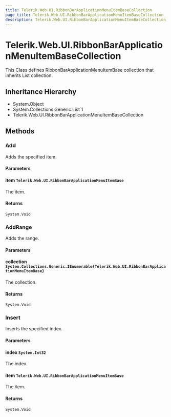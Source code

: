 ```yaml
---
title: Telerik.Web.UI.RibbonBarApplicationMenuItemBaseCollection
page_title: Telerik.Web.UI.RibbonBarApplicationMenuItemBaseCollection
description: Telerik.Web.UI.RibbonBarApplicationMenuItemBaseCollection
---
```


# Telerik.Web.UI.RibbonBarApplicationMenuItemBaseCollection

This Class defines RibbonBarApplicationMenuItemBase collection that inherits List collection.

## Inheritance Hierarchy

* System.Object
* System.Collections.Generic.List`1
* Telerik.Web.UI.RibbonBarApplicationMenuItemBaseCollection

## Methods

###  Add

Adds the specified item.

#### Parameters

#### item `Telerik.Web.UI.RibbonBarApplicationMenuItemBase`

The item.

#### Returns

`System.Void` 

###  AddRange

Adds the range.

#### Parameters

#### collection `System.Collections.Generic.IEnumerable{Telerik.Web.UI.RibbonBarApplicationMenuItemBase}`

The collection.

#### Returns

`System.Void` 

###  Insert

Inserts the specified index.

#### Parameters

#### index `System.Int32`

The index.

#### item `Telerik.Web.UI.RibbonBarApplicationMenuItemBase`

The item.

#### Returns

`System.Void` 

